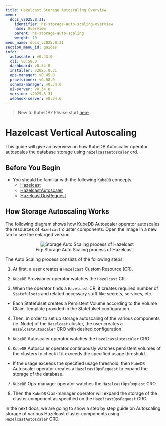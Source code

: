 ```yaml
---
title: Hazelcast Storage Autoscaling Overview
menu:
  docs_v2025.8.31:
    identifier: hz-storage-auto-scaling-overview
    name: Overview
    parent: hz-storage-auto-scaling
    weight: 10
menu_name: docs_v2025.8.31
section_menu_id: guides
info:
  autoscaler: v0.43.0
  cli: v0.58.0
  dashboard: v0.34.0
  installer: v2025.8.31
  ops-manager: v0.45.0
  provisioner: v0.58.0
  schema-manager: v0.34.0
  ui-server: v0.34.0
  version: v2025.8.31
  webhook-server: v0.34.0
---
```


> New to KubeDB? Please start [here](/docs/v2025.8.31/README).

# Hazelcast Vertical Autoscaling

This guide will give an overview on how KubeDB Autoscaler operator autoscales the database storage using `hazelcastautoscaler` crd.

## Before You Begin

- You should be familiar with the following `KubeDB` concepts:
    - [Hazelcast](/docs/v2025.8.31/guides/hazelcast/concepts/hazelcast)
    - [HazelcastAutoscaler](/docs/v2025.8.31/guides/hazelcast/concepts/hazelcastautoscaler)
    - [HazelcastOpsRequest](/docs/v2025.8.31/guides/hazelcast/concepts/hazelcast-opsrequest)

## How Storage Autoscaling Works

The following diagram shows how KubeDB Autoscaler operator autoscales the resources of `Hazelcast` cluster components. Open the image in a new tab to see the enlarged version.

<figure align="center">
    <img alt="Storage Auto Scaling process of Hazelcast" src="/docs/v2025.8.31/images/day-2-operation/hazelcast/hz-storage-autoscaling.svg">
<figcaption align="center">Fig: Storage Auto Scaling process of Hazelcast</figcaption>
</figure>


The Auto Scaling process consists of the following steps:

1. At first, a user creates a `Hazelcast` Custom Resource (CR).

2. `KubeDB` Provisioner  operator watches the `Hazelcast` CR.

3. When the operator finds a `Hazelcast` CR, it creates required number of `Statefulsets` and related necessary stuff like secrets, services, etc.

- Each Statefulset creates a Persistent Volume according to the Volume Claim Template provided in the Statefulset configuration.

4. Then, in order to set up storage autoscaling of the various components (ie. Node) of the `Hazelcast` cluster, the user creates a `HazelcastAutoscaler` CRO with desired configuration.

5. `KubeDB` Autoscaler operator watches the `HazelcastAutoscaler` CRO.

6. `KubeDB` Autoscaler operator continuously watches persistent volumes of the clusters to check if it exceeds the specified usage threshold.
- If the usage exceeds the specified usage threshold, then `KubeDB` Autoscaler operator creates a `HazelcastOpsRequest` to expand the storage of the database.

7. `KubeDB` Ops-manager operator watches the `HazelcastOpsRequest` CRO.

8. Then the `KubeDB` Ops-manager operator will expand the storage of the cluster component as specified on the `HazelcastOpsRequest` CRO.

In the next docs, we are going to show a step by step guide on Autoscaling storage of various Hazelcast cluster components using `HazelcastAutoscaler` CRD.
